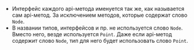 
- Интерфейс каждого api-метода именуется так же, как называется сам api-метод. За исключением методов, которые содержат слово `Node`.
- В названии типов, интерфейсов и пр. не используется слово `Node`. Вместо него, везде используется `Point`. Даже если api-метод содержит слово `Node`, тип для него будет использовать слово `Point`.
